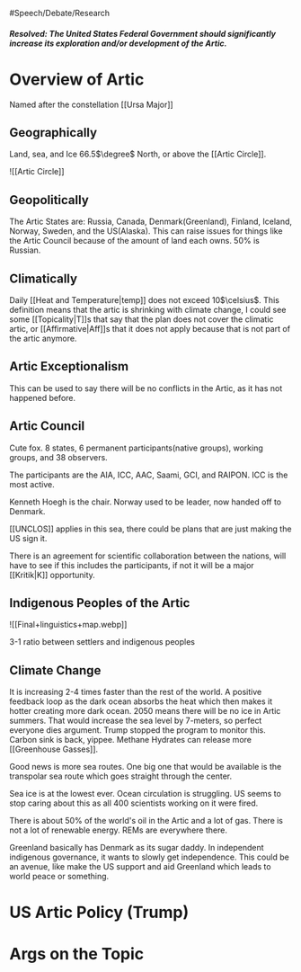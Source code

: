 #Speech/Debate/Research 

##### Resolved: The United States Federal Government should significantly increase its exploration and/or development of the Artic.

# Overview of Artic

Named after the constellation [[Ursa Major]]

## Geographically 

Land, sea, and Ice 66.5$\degree$ North, or above the [[Artic Circle]].

![[Artic Circle]]

## Geopolitically 

The Artic States are:
Russia, Canada, Denmark(Greenland), Finland, Iceland, Norway, Sweden, and the US(Alaska). This can raise issues for things like the Artic Council because of the amount of land each owns. 50% is Russian.

## Climatically 

Daily [[Heat and Temperature|temp]] does not exceed 10$\celsius$. 
This definition means that the artic is shrinking with climate change, I could see some [[Topicality|T]]s that say that the plan does not cover the climatic artic, or [[Affirmative|Aff]]s that it does not apply because that is not part of the artic anymore. 

## Artic Exceptionalism 

This can be used to say there will be no conflicts in the Artic, as it has not happened before. 

## Artic Council 

Cute fox. 8 states, 6 permanent participants(native groups), working groups, and 38 observers. 

The participants are the AIA, ICC, AAC, Saami, GCI, and RAIPON. ICC is the most active. 

Kenneth Hoegh is the chair. Norway used to be leader, now handed off to Denmark. 

[[UNCLOS]] applies in this sea, there could be plans that are just making the US sign it. 

There is an agreement for scientific collaboration between the nations, will have to see if this includes the participants, if not it will be a major [[Kritik|K]] opportunity. 

## Indigenous Peoples of the Artic 

![[Final+linguistics+map.webp]]

3-1 ratio between settlers and indigenous peoples

## Climate Change 

It is increasing 2-4 times faster than the rest of the world. A positive feedback loop as the dark ocean absorbs the heat which then makes it hotter creating more dark ocean. 2050 means there will be no ice in Artic summers. That would increase the sea level by 7-meters, so perfect everyone dies argument. Trump stopped the program to monitor this. Carbon sink is back, yippee. Methane Hydrates can release more [[Greenhouse Gasses]].

Good news is more sea routes. One big one that would be available is the transpolar sea route which goes straight through the center.

Sea ice is at the lowest ever. Ocean circulation is struggling. US seems to stop caring about this as all 400 scientists working on it were fired. 

There is about 50% of the world's oil in the Artic and a lot of gas. There is not a lot of renewable energy. REMs are everywhere there. 

Greenland basically has Denmark as its sugar daddy. In independent indigenous governance, it wants to slowly get independence. This could be an avenue, like make the US support and aid Greenland which leads to world peace or something. 

# US Artic Policy (Trump)



# Args on the Topic 